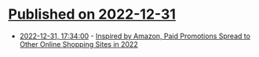 # [Published on 2022-12-31](index.md)

* [2022-12-31, 17:34:00](https://tech.slashdot.org/story/22/12/31/0357243/inspired-by-amazon-paid-promotions-spread-to-other-online-shopping-sites-in-2022?utm_source=rss1.0mainlinkanon&utm_medium=feed) - [Inspired by Amazon, Paid Promotions Spread to Other Online Shopping Sites in 2022](https://tech.slashdot.org/story/22/12/31/0357243/inspired-by-amazon-paid-promotions-spread-to-other-online-shopping-sites-in-2022?utm_source=rss1.0mainlinkanon&utm_medium=feed)
